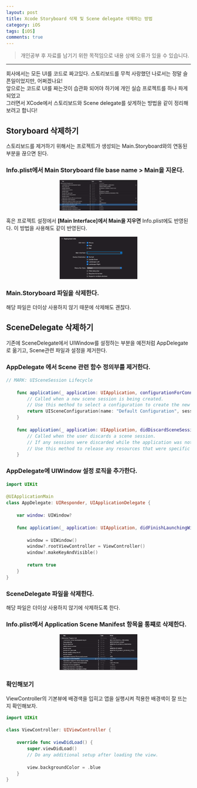```yaml
---
layout: post
title: Xcode Storyboard 삭제 및 Scene delegate 삭제하는 방법
category: iOS
tags: [iOS]
comments: true
---
```


> 개인공부 후 자료를 남기기 위한 목적임으로 내용 상에 오류가 있을 수 있습니다.    

<hr>

회사에서는 모든 UI를 코드로 짜고있다. 스토리보드를 무척 사랑했던 나로서는 정말 슬픈일이었지만, 어쩌겠나요!<br>
앞으로는 코드로 UI를 짜는것이 습관화 되어야 하기에 개인 실습 프로젝트를 하나 파게 되었고 <br>
그러면서 XCode에서 스토리보드와 Scene delegate를 샂게하는 방법을 같이 정리해보려고 합니다!



## Storyboard 삭제하기

스토리보드를 제거하기 위해서는 프로젝트가 생성되는 Main.Storyboard와의 연동된 부분을 끊으면 된다.

### Info.plist에서 Main Storyboard file base name > Main을 지운다.

<center>
<figure>
<img src="/assets/post-img/iOS/iOS3/20.png" alt="" width="50%">
</figure>
</center>


혹은 프로젝트 설정에서 **[Main Interface]에서 Main을 지우면** Info.plist에도 반영된다. 이 방법을 사용해도 같이 반영된다.

<center>
<figure>
<img src="/assets/post-img/iOS/iOS3/21.png" alt="" width="50%">
</figure>
</center>


### Main.Storyboard 파일을 삭제한다.

해당 파일은 더이상 사용하지 않기 때문에 삭제해도 괜찮다.



## SceneDelegate 삭제하기

기존에 SceneDelegate에서 UIWindow를 설정하는 부분을 예전처럼 AppDelegate로 옮기고, Scene관련 파일과 설정을 제거한다.


### AppDelegate 에서 Scene 관련 함수 정의부를 제거한다.


```swift
// MARK: UISceneSession Lifecycle

    func application(_ application: UIApplication, configurationForConnecting connectingSceneSession: UISceneSession, options: UIScene.ConnectionOptions) -> UISceneConfiguration {
        // Called when a new scene session is being created.
        // Use this method to select a configuration to create the new scene with.
        return UISceneConfiguration(name: "Default Configuration", sessionRole: connectingSceneSession.role)
    }

    func application(_ application: UIApplication, didDiscardSceneSessions sceneSessions: Set<UISceneSession>) {
        // Called when the user discards a scene session.
        // If any sessions were discarded while the application was not running, this will be called shortly after application:didFinishLaunchingWithOptions.
        // Use this method to release any resources that were specific to the discarded scenes, as they will not return.
    }
```



### AppDelegate에 UIWindow 설정 로직을 추가한다.

```swift
import UIKit

@UIApplicationMain
class AppDelegate: UIResponder, UIApplicationDelegate {

    var window: UIWindow?

    func application(_ application: UIApplication, didFinishLaunchingWithOptions launchOptions: [UIApplication.LaunchOptionsKey: Any]?) -> Bool {

        window = UIWindow()
        window?.rootViewController = ViewController()
        window?.makeKeyAndVisible()

        return true
    }    
}
```


### SceneDelegate 파일을 삭제한다.

해당 파일은 더이상 사용하지 않기에 삭제하도록 한다.


### Info.plist에서 Application Scene Manifest 항목을 통쨰로 삭제한다.


<center>
<figure>
<img src="/assets/post-img/iOS/iOS3/22.png" alt="" width="50%">
</figure>
</center>


### 확인해보기

ViewController의 기본뷰에 배경색을 입히고 앱을 실행시켜 적용한 배경색이 잘 뜨는지 확인해보자.


```swift
import UIKit

class ViewController: UIViewController {

    override func viewDidLoad() {
        super.viewDidLoad()
        // Do any additional setup after loading the view.

        view.backgroundColor = .blue
    }
}
```
